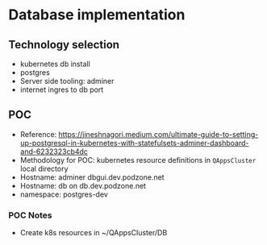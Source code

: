 # Database implementation

## Technology selection

- kubernetes db install
- postgres
- Server side tooling: adminer
- internet ingres to db port

## POC

- Reference: <https://jineshnagori.medium.com/ultimate-guide-to-setting-up-postgresql-in-kubernetes-with-statefulsets-adminer-dashboard-and-6232323cb4dc>
- Methodology for POC: kubernetes resource definitions in `QAppsCluster` local directory
- Hostname: adminer dbgui.dev.podzone.net
- Hostname: db on db.dev.podzone.net
- namespace: postgres-dev

### POC Notes

- Create k8s resources in ~/QAppsCluster/DB
